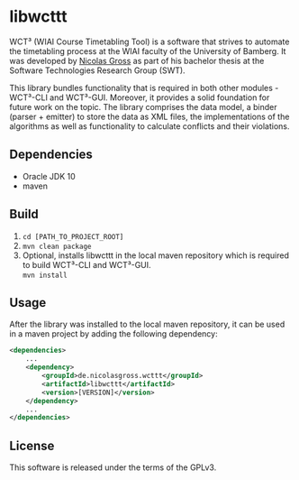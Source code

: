# libwcttt

WCT³ (WIAI Course Timetabling Tool) is a software that strives to automate the 
timetabling process at the WIAI faculty of the University of Bamberg. It was 
developed by [Nicolas Gross](https://github.com/nicolasgross) as part of his 
bachelor thesis at the Software Technologies Research Group (SWT).

This library bundles functionality that is required in both other modules -
WCT³-CLI and WCT³-GUI. Moreover, it provides a solid foundation for future work
on the topic. The library comprises the data model, a binder (parser + emitter)
to store the data as XML files, the implementations of the algorithms as well as
functionality to calculate conflicts and their violations. 


## Dependencies

- Oracle JDK 10
- maven


## Build

1. `cd [PATH_TO_PROJECT_ROOT]`
2. `mvn clean package` 
3. Optional, installs libwcttt in the local maven repository which is required
to build WCT³-CLI and WCT³-GUI.  
`mvn install`


## Usage

After the library was installed to the local maven repository, it can be used in
a maven project by adding the following dependency:

```xml
<dependencies>
    ...
    <dependency>
        <groupId>de.nicolasgross.wcttt</groupId>
        <artifactId>libwcttt</artifactId>
        <version>[VERSION]</version>
    </dependency>
    ...
</dependencies>
```

## License

This software is released under the terms of the GPLv3.
